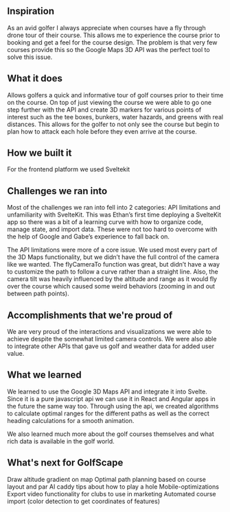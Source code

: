 ## Inspiration
As an avid golfer I always appreciate when courses have a fly through drone tour of their course. This allows me to experience the course prior to booking and get a feel for the course design. The problem is that very few courses provide this so the Google Maps 3D API was the perfect tool to solve this issue.
## What it does
Allows golfers a quick and informative tour of golf courses prior to their time on the course. On top of just viewing the course we were able to go one step further with the API and create 3D markers for various points of interest such as the tee boxes, bunkers, water hazards, and greens with real distances. This allows for the golfer to not only see the course but begin to plan how to attack each hole before they even arrive at the course. 
## How we built it
For the frontend platform we used Sveltekit

## Challenges we ran into
Most of the challenges we ran into fell into 2 categories: API limitations and unfamiliarity with SvelteKit. This was Ethan’s first time deploying a SvelteKit app so there was a bit of a learning curve with how to organize code, manage state, and import data. These were not too hard to overcome with the help of Google and Gabe’s experience to fall back on. 

The API limitations were more of a core issue. We used most every part of the 3D Maps functionality, but we didn’t have the full control of the camera like we wanted. The flyCameraTo function was great, but didn’t have a way to customize the path to follow a curve rather than a straight line. Also, the camera tilt was heavily influenced by the altitude and range as it would fly over the course which caused some weird behaviors (zooming in and out between path points).

## Accomplishments that we're proud of
We are very proud of the interactions and visualizations we were able to achieve despite the somewhat limited camera controls. We were also able to integrate other APIs that gave us golf and weather data for added user value.

## What we learned
We learned to use the Google 3D Maps API and integrate it into Svelte. Since it is a pure javascript api we can use it in React and Angular apps in the future the same way too. Through using the api, we created algorithms to calculate optimal ranges for the different paths as well as the correct heading calculations for a smooth animation.

We also learned much more about the golf courses themselves and what rich data is available in the golf world.

## What's next for GolfScape
Draw altitude gradient on map
Optimal path planning based on course layout and par
AI caddy tips about how to play a hole
Mobile-optimizations
Export video functionality for clubs to use in marketing
Automated course import (color detection to get coordinates of features)

  
